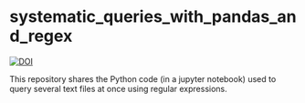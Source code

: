 # systematic_queries_with_pandas_and_regex

[![DOI](https://zenodo.org/badge/586055898.svg)](https://zenodo.org/badge/latestdoi/586055898)

This repository shares the Python code (in a jupyter notebook) used to query several text files at once using regular expressions.
